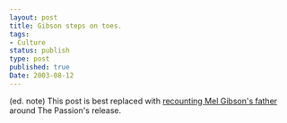 ```yaml
---
layout: post
title: Gibson steps on toes.
tags:
- Culture
status: publish
type: post
published: true
Date: 2003-08-12
---
```


(ed. note)
This post is best replaced with [recounting Mel Gibson's father](https://aish.com/mel_gibsons_jewish_problem/) around The Passion's release.
